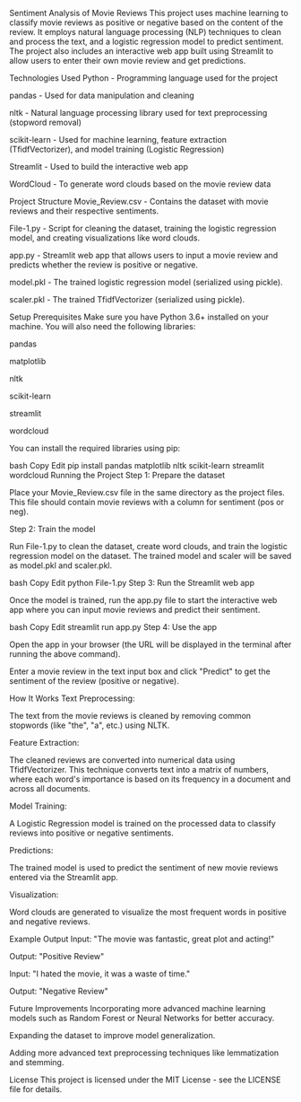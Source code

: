 Sentiment Analysis of Movie Reviews
This project uses machine learning to classify movie reviews as positive or negative based on the content of the review. It employs natural language processing (NLP) techniques to clean and process the text, and a logistic regression model to predict sentiment. The project also includes an interactive web app built using Streamlit to allow users to enter their own movie review and get predictions.

Technologies Used
Python - Programming language used for the project

pandas - Used for data manipulation and cleaning

nltk - Natural language processing library used for text preprocessing (stopword removal)

scikit-learn - Used for machine learning, feature extraction (TfidfVectorizer), and model training (Logistic Regression)

Streamlit - Used to build the interactive web app

WordCloud - To generate word clouds based on the movie review data

Project Structure
Movie_Review.csv - Contains the dataset with movie reviews and their respective sentiments.

File-1.py - Script for cleaning the dataset, training the logistic regression model, and creating visualizations like word clouds.

app.py - Streamlit web app that allows users to input a movie review and predicts whether the review is positive or negative.

model.pkl - The trained logistic regression model (serialized using pickle).

scaler.pkl - The trained TfidfVectorizer (serialized using pickle).

Setup
Prerequisites
Make sure you have Python 3.6+ installed on your machine. You will also need the following libraries:

pandas

matplotlib

nltk

scikit-learn

streamlit

wordcloud

You can install the required libraries using pip:

bash
Copy
Edit
pip install pandas matplotlib nltk scikit-learn streamlit wordcloud
Running the Project
Step 1: Prepare the dataset

Place your Movie_Review.csv file in the same directory as the project files. This file should contain movie reviews with a column for sentiment (pos or neg).

Step 2: Train the model

Run File-1.py to clean the dataset, create word clouds, and train the logistic regression model on the dataset. The trained model and scaler will be saved as model.pkl and scaler.pkl.

bash
Copy
Edit
python File-1.py
Step 3: Run the Streamlit web app

Once the model is trained, run the app.py file to start the interactive web app where you can input movie reviews and predict their sentiment.

bash
Copy
Edit
streamlit run app.py
Step 4: Use the app

Open the app in your browser (the URL will be displayed in the terminal after running the above command).

Enter a movie review in the text input box and click "Predict" to get the sentiment of the review (positive or negative).

How It Works
Text Preprocessing:

The text from the movie reviews is cleaned by removing common stopwords (like "the", "a", etc.) using NLTK.

Feature Extraction:

The cleaned reviews are converted into numerical data using TfidfVectorizer. This technique converts text into a matrix of numbers, where each word's importance is based on its frequency in a document and across all documents.

Model Training:

A Logistic Regression model is trained on the processed data to classify reviews into positive or negative sentiments.

Predictions:

The trained model is used to predict the sentiment of new movie reviews entered via the Streamlit app.

Visualization:

Word clouds are generated to visualize the most frequent words in positive and negative reviews.

Example Output
Input: "The movie was fantastic, great plot and acting!"

Output: "Positive Review"

Input: "I hated the movie, it was a waste of time."

Output: "Negative Review"

Future Improvements
Incorporating more advanced machine learning models such as Random Forest or Neural Networks for better accuracy.

Expanding the dataset to improve model generalization.

Adding more advanced text preprocessing techniques like lemmatization and stemming.

License
This project is licensed under the MIT License - see the LICENSE file for details.

